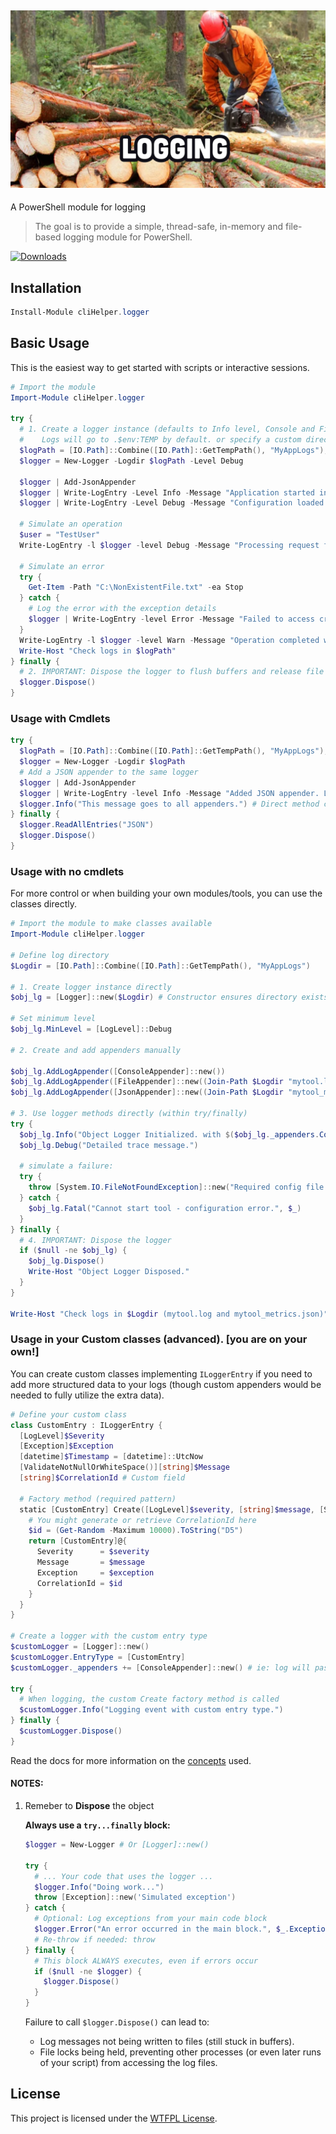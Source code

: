 ﻿## [![cliHelper.logger](docs/images/logging.png)](https://www.PowerShellgallery.com/packages/cliHelper.logger)

A PowerShell module for logging

>The goal is to provide a simple, thread-safe, in-memory and file-based logging module for PowerShell.

[![Downloads](https://img.shields.io/powershellgallery/dt/cliHelper.logger.svg?style=flat&logo=powershell&color=blue)](https://www.PowerShellgallery.com/packages/cliHelper.logger)

## Installation

```PowerShell
Install-Module cliHelper.logger
```

## Basic Usage

This is the easiest way to get started with scripts or interactive sessions.

```PowerShell
# Import the module
Import-Module cliHelper.logger

try {
  # 1. Create a logger instance (defaults to Info level, Console and File appenders)
  #    Logs will go to .$env:TEMP by default. or specify a custom directory.
  $logPath = [IO.Path]::Combine([IO.Path]::GetTempPath(), "MyAppLogs");
  $logger = New-Logger -Logdir $logPath -Level Debug

  $logger | Add-JsonAppender
  $logger | Write-LogEntry -Level Info -Message "Application started in directory: $logPath"
  $logger | Write-LogEntry -Level Debug -Message "Configuration loaded."

  # Simulate an operation
  $user = "TestUser"
  Write-LogEntry -l $logger -level Debug -Message "Processing request for user: $user"

  # Simulate an error
  try {
    Get-Item -Path "C:\NonExistentFile.txt" -ea Stop
  } catch {
    # Log the error with the exception details
    $logger | Write-LogEntry -level Error -Message "Failed to access critical file." -Exception $_.Exception
  }
  Write-LogEntry -l $logger -level Warn -Message "Operation completed with warnings."
  Write-Host "Check logs in $logPath"
} finally {
  # 2. IMPORTANT: Dispose the logger to flush buffers and release file handles
  $logger.Dispose()
}
```

### Usage with Cmdlets

```PowerShell
try {
  $logPath = [IO.Path]::Combine([IO.Path]::GetTempPath(), "MyAppLogs");
  $logger = New-Logger -Logdir $logPath
  # Add a JSON appender to the same logger
  $logger | Add-JsonAppender
  $logger | Write-LogEntry -level Info -Message "Added JSON appender. Logs now go to Console, `$env:TMP/*{guid-filename}.log, and `$env:TMP/*{guid-filename}.json"
  $logger.Info("This message goes to all appenders.") # Direct method call also works
} finally {
  $logger.ReadAllEntries("JSON")
  $logger.Dispose()
}
```

### Usage with no cmdlets

For more control or when building your own modules/tools, you can use the classes directly.

```PowerShell
# Import the module to make classes available
Import-Module cliHelper.logger

# Define log directory
$Logdir = [IO.Path]::Combine([IO.Path]::GetTempPath(), "MyAppLogs")

# 1. Create logger instance directly
$obj_lg = [Logger]::new($Logdir) # Constructor ensures directory exists

# Set minimum level
$obj_lg.MinLevel = [LogLevel]::Debug

# 2. Create and add appenders manually

$obj_lg.AddLogAppender([ConsoleAppender]::new())
$obj_lg.AddLogAppender([FileAppender]::new((Join-Path $Logdir "mytool.log")))
$obj_lg.AddLogAppender([JsonAppender]::new((Join-Path $Logdir "mytool_metrics.json")))

# 3. Use logger methods directly (within try/finally)
try {
  $obj_lg.Info("Object Logger Initialized. with $($obj_lg._appenders.Count) appenders.")
  $obj_lg.Debug("Detailed trace message.")

  # simulate a failure:
  try {
    throw [System.IO.FileNotFoundException]::new("Required config file missing", "config.xml")
  } catch {
    $obj_lg.Fatal("Cannot start tool - configuration error.", $_)
  }
} finally {
  # 4. IMPORTANT: Dispose the logger
  if ($null -ne $obj_lg) {
    $obj_lg.Dispose()
    Write-Host "Object Logger Disposed."
  }
}

Write-Host "Check logs in $Logdir (mytool.log and mytool_metrics.json)"
```

### Usage in your Custom classes (advanced). [you are on your own!]

You can create custom classes implementing `ILoggerEntry` if you need to add more structured data to your logs (though custom appenders would be needed to fully utilize the extra data).

```PowerShell
# Define your custom class
class CustomEntry : ILoggerEntry {
  [LogLevel]$Severity
  [Exception]$Exception
  [datetime]$Timestamp = [datetime]::UtcNow
  [ValidateNotNullOrWhiteSpace()][string]$Message
  [string]$CorrelationId # Custom field

  # Factory method (required pattern)
  static [CustomEntry] Create([LogLevel]$severity, [string]$message, [System.Exception]$exception) {
    # You might generate or retrieve CorrelationId here
    $id = (Get-Random -Maximum 10000).ToString("D5")
    return [CustomEntry]@{
      Severity      = $severity
      Message       = $message
      Exception     = $exception
      CorrelationId = $id
    }
  }
}

# Create a logger with the custom entry type
$customLogger = [Logger]::new()
$customLogger.EntryType = [CustomEntry]
$customLogger._appenders += [ConsoleAppender]::new() # ie: log will passthru the console by default.

try {
  # When logging, the custom Create factory method is called
  $customLogger.Info("Logging event with custom entry type.")
} finally {
  $customLogger.Dispose()
}
```

Read the docs for more information on the [concepts](docs/Readme.md) used.

#### NOTES:

1. Remeber to **Dispose** the object

    **Always use a `try...finally` block:**

    ```PowerShell
    $logger = New-Logger # Or [Logger]::new()

    try {
      # ... Your code that uses the logger ...
      $logger.Info("Doing work...")
      throw [Exception]::new('Simulated exception')
    } catch {
      # Optional: Log exceptions from your main code block
      $logger.Error("An error occurred in the main block.", $_.Exception)
      # Re-throw if needed: throw
    } finally {
      # This block ALWAYS executes, even if errors occur
      if ($null -ne $logger) {
        $logger.Dispose()
      }
    }
    ```
    Failure to call `$logger.Dispose()` can lead to:
      *   Log messages not being written to files (still stuck in buffers).
      *   File locks being held, preventing other processes (or even later runs of your script) from accessing the log files.

## License

This project is licensed under the [WTFPL License](LICENSE).
